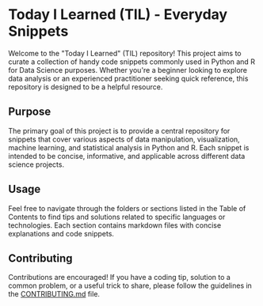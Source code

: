 # Today I Learned (TIL) - Everyday Snippets

Welcome to the "Today I Learned" (TIL) repository! This project aims to curate a collection of handy code snippets commonly used in Python and R for Data Science purposes. Whether you're a beginner looking to explore data analysis or an experienced practitioner seeking quick reference, this repository is designed to be a helpful resource.

## Purpose

The primary goal of this project is to provide a central repository for snippets that cover various aspects of data manipulation, visualization, machine learning, and statistical analysis in Python and R. Each snippet is intended to be concise, informative, and applicable across different data science projects.

## Usage

Feel free to navigate through the folders or sections listed in the Table of Contents to find tips and solutions related to specific languages or technologies. Each section contains markdown files with concise explanations and code snippets.

## Contributing

Contributions are encouraged! If you have a coding tip, solution to a common problem, or a useful trick to share, please follow the guidelines in the [CONTRIBUTING.md](CONTRIBUTING.md) file.
